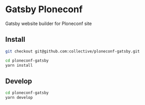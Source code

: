 # Gatsby Ploneconf

Gatsby website builder for Ploneconf site

## Install

```sh
git checkout git@github.com:collective/ploneconf-gatsby.git
```

```sh
cd ploneconf-gatsby
yarn install
```

## Develop

```sh
cd ploneconf-gatsby
yarn develop
```
